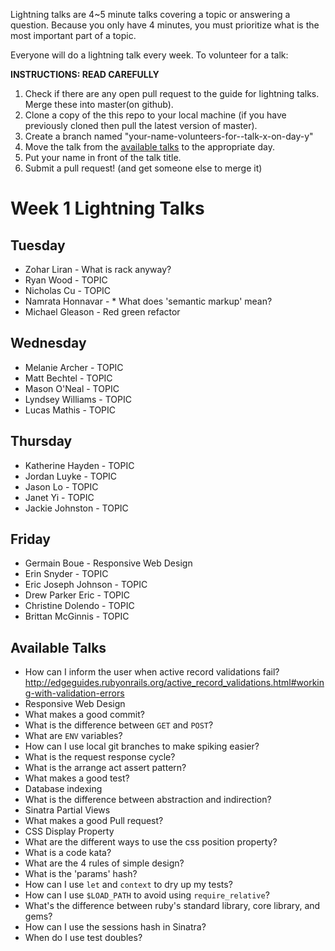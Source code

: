 Lightning talks are 4~5 minute talks covering a topic or answering a question.
Because you only have 4 minutes, you must prioritize what is the most important
part of a topic.

Everyone will do a lightning talk every week. To volunteer for a talk:

**INSTRUCTIONS: READ CAREFULLY**

1. Check if there are any open pull request to the guide for lightning talks.
Merge these into master(on github).
2. Clone a copy of the this repo to your local machine (if you have previously
cloned then pull the latest version of master).
3. Create a branch named "your-name-volunteers-for--talk-x-on-day-y"
4. Move the talk from the [available talks](#available-talks) to the appropriate
   day.
5. Put your name in front of the talk title.
6. Submit a pull request!  (and get someone else to merge it)


# Week 1 Lightning Talks

## Tuesday

* Zohar Liran - What is rack anyway?
* Ryan Wood - TOPIC
* Nicholas Cu - TOPIC
* Namrata Honnavar - * What does 'semantic markup' mean?
* Michael Gleason - Red green refactor

## Wednesday

* Melanie Archer - TOPIC
* Matt Bechtel - TOPIC
* Mason O'Neal - TOPIC
* Lyndsey Williams - TOPIC
* Lucas Mathis - TOPIC

## Thursday

* Katherine Hayden - TOPIC
* Jordan Luyke - TOPIC
* Jason Lo - TOPIC
* Janet Yi - TOPIC
* Jackie Johnston - TOPIC

## Friday

* Germain Boue - Responsive Web Design
* Erin Snyder - TOPIC
* Eric Joseph Johnson - TOPIC
* Drew Parker Eric - TOPIC
* Christine Dolendo - TOPIC
* Brittan McGinnis - TOPIC

## Available Talks
* How can I inform the user when active record validations fail? http://edgeguides.rubyonrails.org/active_record_validations.html#working-with-validation-errors
* Responsive Web Design
* What makes a good commit?
* What is the difference between `GET` and `POST`?
* What are `ENV` variables?
* How can I use local git branches to make spiking easier?
* What is the request response cycle?
* What is the arrange act assert pattern?
* What makes a good test?
* Database indexing
* What is the difference between abstraction and indirection?
* Sinatra Partial Views
* What makes a good Pull request?
* CSS Display Property
* What are the different ways to use the css position property?
* What is a code kata?
* What are the 4 rules of simple design?
* What is the 'params' hash?
* How can I use `let` and `context` to dry up my tests?
* How can I use `$LOAD_PATH` to avoid using `require_relative`?
* What's the difference between ruby's standard library, core library, and gems?
* How can I use the sessions hash in Sinatra?
* When do I use test doubles?

